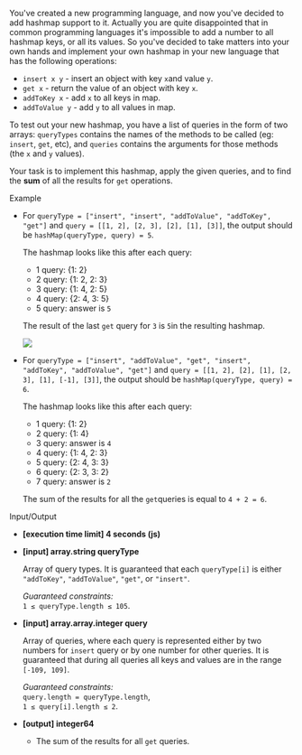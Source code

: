 
You've created a new programming language, and now you've decided to add hashmap support to it. Actually you are quite disappointed that in common programming languages it's impossible to add a number to all hashmap keys, or all its values. So you've decided to take matters into your own hands and implement your own hashmap in your new language that has the following operations:

-   `insert x y`  - insert an object with key  `x`and value  `y`.
-   `get x`  - return the value of an object with key  `x`.
-   `addToKey x`  - add  `x`  to all keys in map.
-   `addToValue y`  - add  `y`  to all values in map.

To test out your new hashmap, you have a list of queries in the form of two arrays:  `queryTypes`  contains the names of the methods to be called (eg:  `insert`,  `get`, etc), and  `queries`  contains the arguments for those methods (the  `x`  and  `y`  values).

Your task is to implement this hashmap, apply the given queries, and to find the  **sum**  of all the results for  `get`  operations.

Example

-   For  `queryType = ["insert", "insert", "addToValue", "addToKey", "get"]`  and  `query = [[1, 2], [2, 3], [2], [1], [3]]`, the output should be  `hashMap(queryType, query) = 5`.
    
    The hashmap looks like this after each query:
    
    -   1 query: {1: 2}
    -   2 query: {1: 2, 2: 3}
    -   3 query: {1: 4, 2: 5}
    -   4 query: {2: 4, 3: 5}
    -   5 query: answer is  `5`
    
    The result of the last  `get`  query for  `3`  is  `5`in the resulting hashmap.
    
    ![](https://codesignal.s3.amazonaws.com/tasks/hashMap/img/example1.jpg?_tm=1556365437752)
    
-   For  `queryType = ["insert", "addToValue", "get", "insert", "addToKey", "addToValue", "get"]`  and  `query = [[1, 2], [2], [1], [2, 3], [1], [-1], [3]]`, the output should be  `hashMap(queryType, query) = 6`.
    
    The hashmap looks like this after each query:
    
    -   1 query: {1: 2}
    -   2 query: {1: 4}
    -   3 query: answer is  `4`
    -   4 query: {1: 4, 2: 3}
    -   5 query: {2: 4, 3: 3}
    -   6 query: {2: 3, 3: 2}
    -   7 query: answer is  `2`
    
    The sum of the results for all the  `get`queries is equal to  `4 + 2 = 6`.
    

Input/Output

-   **[execution time limit] 4 seconds (js)**
    
-   **[input] array.string queryType**
    
    Array of query types. It is guaranteed that each  `queryType[i]`  is either  `"addToKey"`,  `"addToValue"`,  `"get"`, or  `"insert"`.
    
    _Guaranteed constraints:_  
    `1 ≤ queryType.length ≤ 105`.
    
-   **[input] array.array.integer query**
    
    Array of queries, where each query is represented either by two numbers for  `insert`  query or by one number for other queries. It is guaranteed that during all queries all keys and values are in the range  `[-109, 109]`.
    
    _Guaranteed constraints:_  
    `query.length = queryType.length`,  
    `1 ≤ query[i].length ≤ 2`.
    
-   **[output] integer64**
    
    -   The sum of the results for all  `get`  queries.